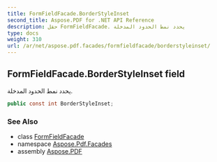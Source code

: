 ```yaml
---
title: FormFieldFacade.BorderStyleInset
second_title: Aspose.PDF for .NET API Reference
description: حقل FormFieldFacade. يحدد نمط الحدود المدخلة
type: docs
weight: 310
url: /ar/net/aspose.pdf.facades/formfieldfacade/borderstyleinset/
---
```

## FormFieldFacade.BorderStyleInset field

يحدد نمط الحدود المدخلة.

```csharp
public const int BorderStyleInset;
```

### See Also

* class [FormFieldFacade](../)
* namespace [Aspose.Pdf.Facades](../../../aspose.pdf.facades/)
* assembly [Aspose.PDF](../../../)